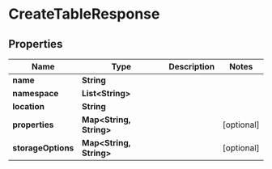 

# CreateTableResponse


## Properties

| Name | Type | Description | Notes |
|------------ | ------------- | ------------- | -------------|
|**name** | **String** |  |  |
|**namespace** | **List&lt;String&gt;** |  |  |
|**location** | **String** |  |  |
|**properties** | **Map&lt;String, String&gt;** |  |  [optional] |
|**storageOptions** | **Map&lt;String, String&gt;** |  |  [optional] |



